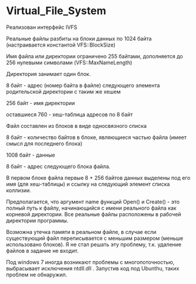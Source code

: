 # Virtual_File_System
Реализован интерфейс IVFS

Реальные файлы разбиты на блоки данных по 1024 байта (настраивается константой VFS::BlockSize)

Имя файла или директории ограничено 255 байтами, дополняется до 256 нулевыми символами (VFS::MaxNameLength)

Директория занимает один блок. 

  8 байт - адрес (номер байта в файле) следующего элемента родительской директории с таким же хешем
  
  256 байт - имя директории
  
  оставшиеся 760 - хеш-таблица адресов по 8 байт
  
 Файл составлен из блоков в виде односвязного списка
 
  8 байт - количество байтов в блоке, являющиеся частью файла (имеет смысл для последнего блока)
	
  1008 байт - данные
	
  8 байт - адрес следующего блока файла.
	
В первом блоке файла первые 8 + 256 байтов данных выделены под его имя (для хеш-таблицы) и ссылку на следующий элемент списка коллизии.

Предполагается, что аргумент name функций Open() и Create() - это полный путь к файлу, начинающийся с имени реального файла как корневой директории.
Все реальные файлы расположены в рабочей директории программы.

Возможна утечка памяти в реальном файле, в случае если существующий файл переписывается с меньшим размером (меньше использовано блоков). Я не стал решать эту проблему, т.к. удаление файлов в задание не входит.

Под windows 7 иногда возникают проблемы с многопоточностью, выбрасывает исключения ntdll.dll . Запустив код под Ubunthu, таких проблем не обнаружил.
